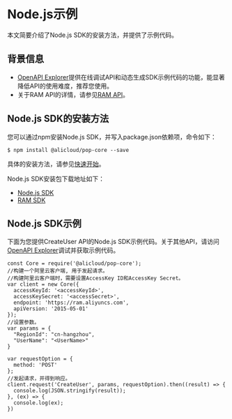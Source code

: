 # Node.js示例

本文简要介绍了Node.js SDK的安装方法，并提供了示例代码。

## 背景信息

-   [OpenAPI Explorer](https://api.aliyun.com/)提供在线调试API和动态生成SDK示例代码的功能，能显著降低API的使用难度，推荐您使用。
-   关于RAM API的详情，请参见[RAM API](/cn.zh-CN/API参考（RAM）/API概览.md)。

## Node.js SDK的安装方法

您可以通过npm安装Node.js SDK，并写入package.json依赖项，命令如下：

`$ npm install @alicloud/pop-core --save`

具体的安装方法，请参见[快速开始]()。

Node.js SDK安装包下载地址如下：

-   [Node.js SDK](https://www.npmjs.com/package/@alicloud/pop-core)
-   [RAM SDK](https://www.npmjs.com/package/@alicloud/ram-2015-05-01)

## Node.js SDK示例

下面为您提供CreateUser API的Node.js SDK示例代码。关于其他API，请访问[OpenAPI Explorer](https://api.aliyun.com/)调试并获取示例代码。

```
const Core = require('@alicloud/pop-core');
//构建一个阿里云客户端, 用于发起请求。
//构建阿里云客户端时，需要设置AccessKey ID和AccessKey Secret。
var client = new Core({
  accessKeyId: '<accessKeyId>',
  accessKeySecret: '<accessSecret>',
  endpoint: 'https://ram.aliyuncs.com',
  apiVersion: '2015-05-01'
});
//设置参数。
var params = {
  "RegionId": "cn-hangzhou",
  "UserName": "<UserName>"
}

var requestOption = {
  method: 'POST'
};
//发起请求，并得到响应。
client.request('CreateUser', params, requestOption).then((result) => {
  console.log(JSON.stringify(result));
}, (ex) => {
  console.log(ex);
})
```

